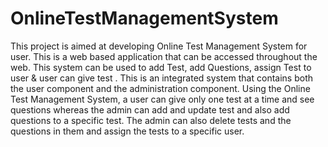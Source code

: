 # OnlineTestManagementSystem
This project is aimed at developing Online Test Management System for user. This is a web based application that can be accessed throughout the web. This system can be used to add Test, add Questions, assign Test to user & user can give test . This is an integrated system that contains both the user component and the administration component.
Using the Online Test Management System, a user can give only one test at a time and see questions whereas the admin can add and update test and also add questions to a specific test. The admin can also delete tests and the questions in them and assign the tests to a specific user.
